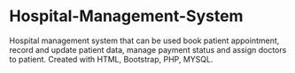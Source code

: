 # Hospital-Management-System

Hospital management system that can be used book patient appointment, record and update patient data, manage payment status and assign doctors to patient. Created with HTML, Bootstrap, PHP, MYSQL.
